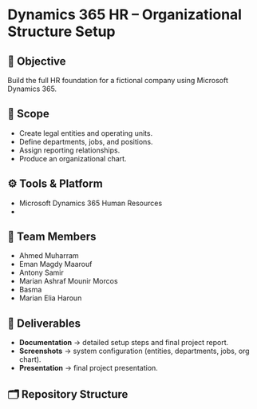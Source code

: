 # Dynamics 365 HR – Organizational Structure Setup  

## 🎯 Objective  
Build the full HR foundation for a fictional company using Microsoft Dynamics 365.  

## 📌 Scope  
- Create legal entities and operating units.  
- Define departments, jobs, and positions.  
- Assign reporting relationships.  
- Produce an organizational chart.  

## ⚙️ Tools & Platform  
- Microsoft Dynamics 365 Human Resources  
- 

## 👥 Team Members  
- Ahmed Muharram
- Eman Magdy Maarouf
- Antony Samir 
- Marian Ashraf Mounir Morcos
- Basma 
- Marian Elia Haroun

## 📎 Deliverables  
- **Documentation** → detailed setup steps and final project report.  
- **Screenshots** → system configuration (entities, departments, jobs, org chart).  
- **Presentation** → final project presentation.  

## 🗂 Repository Structure  
